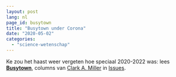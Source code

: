 ```yaml
---
layout: post
lang: nl
page_id: busytown
title: "Busytown under Corona"
date: "2020-05-02"
categories:
  - "science-wetenschap"
---
```


Ke zou het haast weer vergeten hoe speciaal 2020-2022 was: lees **[Busytown](https://issues.org/a-world-made-by-belief-scarry-pandemic/#.Xq2mSeQgdB8.link)**,
columns van [Clark A. Miller](https://issues.org/byline/clark-a-miller) in [Issues](https://issues.org/a-world-made-by-belief-scarry-pandemic/#.Xq2mSeQgdB8.link).
